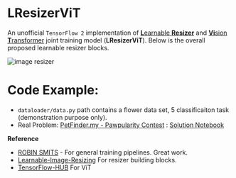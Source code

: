 # LResizerViT

An unofficial `TensorFlow 2` implementation of [**L**earnable **Resizer**](https://arxiv.org/pdf/2103.09950v1.pdf) and [**Vi**sion **T**ransformer](https://arxiv.org/pdf/2010.11929.pdf) joint training model (**LResizerViT**). Below is the overall proposed learnable resizer blocks.

![image resizer](https://user-images.githubusercontent.com/17668390/138250657-29995830-b903-447f-8729-09b72b90ab3c.png)



# Code Example:
- `dataloader/data.py` path contains a flower data set, 5 classificaiton task (demonstration purpose only). 
- Real Problem: [PetFinder.my - Pawpularity Contest](https://www.kaggle.com/c/petfinder-pawpularity-score) : 
[Solution Notebook](https://www.kaggle.com/ipythonx/learning-to-resize-images-for-vision-transformer) 


**Reference**

- [ROBIN SMITS](https://www.kaggle.com/rsmits/effnet-b2-feature-models-catboost#SET-TPU-/-GPU) - For general training pipelines. Great work. 
- [Learnable-Image-Resizing](https://github.com/sayakpaul/Learnable-Image-Resizing) For resizer building blocks. 
- [TensorFlow-HUB](https://github.com/sayakpaul/ViT-jax2tf) For ViT 
